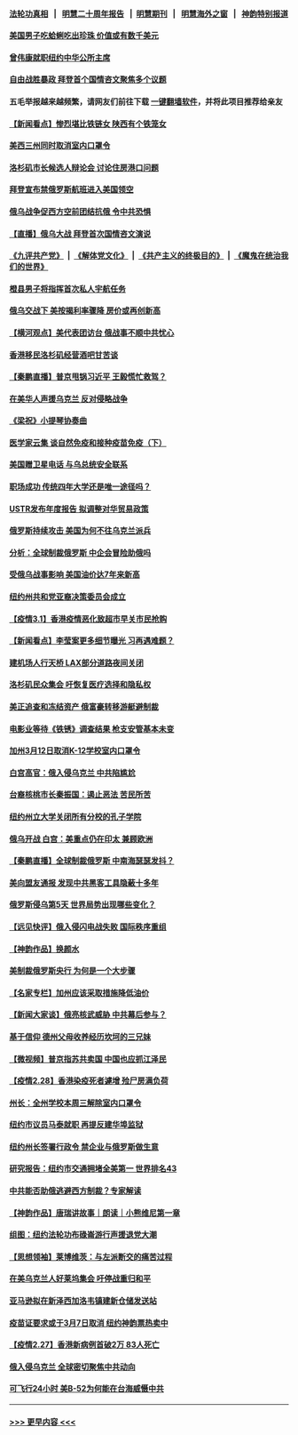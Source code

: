 #### [法轮功真相](https://github.com/gfw-breaker/truth/blob/master/README.md?t=0) &nbsp;&nbsp;|&nbsp;&nbsp; [明慧二十周年报告](https://github.com/gfw-breaker/mh-reports/blob/master/README.md?t=0) &nbsp;&nbsp;|&nbsp;&nbsp;[明慧期刊](https://github.com/gfw-breaker/mh-qikan) &nbsp;&nbsp;|&nbsp;&nbsp; [明慧海外之窗](https://github.com/gfw-breaker/mh-news/blob/master/README.md?t=0) &nbsp;&nbsp;|&nbsp;&nbsp; [神韵特别报道](https://github.com/gfw-breaker/mh-news/blob/master/shenyun.md?t=0)
#### [美国男子吃蛤蜊吃出珍珠 价值或有数千美元](../pages/nsc412/n13615902.md?t=03070201) 
#### [曾伟康就职纽约中华公所主席](../pages/nsc412/n13615478.md?t=03070201) 
#### [自由战胜暴政 拜登首个国情咨文聚焦多个议题](../pages/nsc412/n13615070.md?t=03070201) 
#### 五毛举报越来越频繁，请网友们前往下载 [一键翻墙软件](https://github.com/gfw-breaker/ssr-accounts)，并将此项目推荐给亲友
#### [【新闻看点】惨烈堪比铁链女 陕西有个铁笼女](../pages/nsc412/n13614701.md?t=03070201) 
#### [美西三州同时取消室内口罩令](../pages/nsc412/n13615286.md?t=03070201) 
#### [洛杉矶市长候选人辩论会 讨论住房港口问题](../pages/nsc412/n13615196.md?t=03070201) 
#### [拜登宣布禁俄罗斯航班进入美国领空](../pages/nsc412/n13615021.md?t=03070201) 
#### [俄乌战争促西方空前团结抗俄 令中共恐惧](../pages/nsc412/n13614836.md?t=03070201) 
#### [【直播】俄乌大战 拜登首次国情咨文演说](../pages/nsc412/n13614595.md?t=03070201) 
#### [《九评共产党》](https://github.com/begood0513/9ping.md/blob/master/README.md) &nbsp;|&nbsp; [《解体党文化》](../../../../jtdwh.md/blob/master/README.md)  &nbsp;|&nbsp; [《共产主义的终极目的》](../../../../gczydzjmd.md/blob/master/README.md) &nbsp;|&nbsp; [《魔鬼在统治我们的世界》](../../../../mgztzwmdsj.md/blob/master/README.md) 
#### [橙县男子将指挥首次私人宇航任务](../pages/nsc412/n13615008.md?t=03070201) 
#### [俄乌交战下 美按揭利率骤降 房价或再创新高](../pages/nsc412/n13614842.md?t=03070201) 
#### [【横河观点】美代表团访台 俄战事不顺中共忧心](../pages/nsc412/n13614839.md?t=03070201) 
#### [香港移民洛杉矶经营酒吧甘苦谈](../pages/nsc412/n13614939.md?t=03070201) 
#### [【秦鹏直播】普京甩锅习近平 王毅慌忙救驾？](../pages/nsc412/n13614791.md?t=03070201) 
#### [在美华人声援乌克兰 反对侵略战争](../pages/nsc412/n13614911.md?t=03070201) 
#### [《梁祝》小提琴协奏曲](../pages/nsc412/n13614863.md?t=03070201) 
#### [医学家云集 谈自然免疫和接种疫苗免疫（下）](../pages/nsc412/n13613088.md?t=03070201) 
#### [美国赠卫星电话 与乌总统安全联系](../pages/nsc412/n13614552.md?t=03070201) 
#### [职场成功 传统四年大学还是唯一途径吗？](../pages/nsc412/n13614583.md?t=03070201) 
#### [USTR发布年度报告 拟调整对华贸易政策](../pages/nsc412/n13614438.md?t=03070201) 
#### [俄罗斯持续攻击 美国为何不往乌克兰派兵](../pages/nsc412/n13614418.md?t=03070201) 
#### [分析：全球制裁俄罗斯 中企会冒险助俄吗](../pages/nsc412/n13614307.md?t=03070201) 
#### [受俄乌战事影响 美国油价达7年来新高](../pages/nsc412/n13614212.md?t=03070201) 
#### [纽约州共和党亚裔决策委员会成立](../pages/nsc412/n13613059.md?t=03070201) 
#### [【疫情3.1】香港疫情恶化致超市早关市民抢购](../pages/nsc412/n13613791.md?t=03070201) 
#### [【新闻看点】李莹案更多细节曝光 习再遇难题？](../pages/nsc412/n13611754.md?t=03070201) 
#### [建机场人行天桥 LAX部分道路夜间关闭](../pages/nsc412/n13613067.md?t=03070201) 
#### [洛杉矶民众集会 吁恢复医疗选择和隐私权](../pages/nsc412/n13612938.md?t=03070201) 
#### [美正追查和冻结资产 俄富豪转移游艇避制裁](../pages/nsc412/n13612193.md?t=03070201) 
#### [电影业等待《铁锈》调查结果 枪支安管基本未变](../pages/nsc412/n13612790.md?t=03070201) 
#### [加州3月12日取消K-12学校室内口罩令](../pages/nsc412/n13612701.md?t=03070201) 
#### [白宫高官：俄入侵乌克兰 中共陷尴尬](../pages/nsc412/n13612485.md?t=03070201) 
#### [台裔核桃市长秦振国：遏止恶法 苦民所苦](../pages/nsc412/n13612460.md?t=03070201) 
#### [纽约州立大学关闭所有分校的孔子学院](../pages/nsc412/n13612194.md?t=03070201) 
#### [俄乌开战 白宫：美重点仍在印太 兼顾欧洲](../pages/nsc412/n13612133.md?t=03070201) 
#### [【秦鹏直播】全球制裁俄罗斯 中南海瑟瑟发抖？](../pages/nsc412/n13612346.md?t=03070201) 
#### [美向盟友通报 发现中共黑客工具隐蔽十多年](../pages/nsc412/n13612366.md?t=03070201) 
#### [俄罗斯侵乌第5天 世界局势出现哪些变化？](../pages/nsc412/n13611950.md?t=03070201) 
#### [【远见快评】俄入侵闪电战失败 国际秩序重组](../pages/nsc412/n13612301.md?t=03070201) 
#### [【神韵作品】换颜水](../pages/nsc412/n13612395.md?t=03070201) 
#### [美制裁俄罗斯央行 为何是一个大步骤](../pages/nsc412/n13612089.md?t=03070201) 
#### [【名家专栏】加州应该采取措施降低油价](../pages/nsc412/n13611457.md?t=03070201) 
#### [【新闻大家谈】俄亮核武威胁 中共幕后参与？](../pages/nsc412/n13611592.md?t=03070201) 
#### [基于信仰 德州父母收养经历坎坷的三兄妹](../pages/nsc412/n13610127.md?t=03070201) 
#### [【微视频】普京指苏共卖国 中国也应抓江泽民](../pages/nsc412/n13611517.md?t=03070201) 
#### [【疫情2.28】香港染疫死者遽增 殓尸房满负荷](../pages/nsc412/n13610894.md?t=03070201) 
#### [州长：全州学校本周三解除室内口罩令](../pages/nsc412/n13610287.md?t=03070201) 
#### [纽约市议员马泰就职 再提反建华埠监狱](../pages/nsc412/n13610296.md?t=03070201) 
#### [纽约州长签署行政令 禁企业与俄罗斯做生意](../pages/nsc412/n13610284.md?t=03070201) 
#### [研究报告：纽约市交通拥堵全美第一 世界排名43](../pages/nsc412/n13610290.md?t=03070201) 
#### [中共能否助俄逃避西方制裁？专家解读](../pages/nsc412/n13609307.md?t=03070201) 
#### [【神韵作品】唐瑞讲故事｜朗读｜小熊维尼第一章](../pages/nsc412/n13610168.md?t=03070201) 
#### [组图：纽约法轮功布碌崙游行声援退党大潮](../pages/nsc412/n13609768.md?t=03070201) 
#### [【思想领袖】莱博维茨：与左派断交的痛苦过程](../pages/nsc412/n13594447.md?t=03070201) 
#### [在美乌克兰人好莱坞集会 吁停战重归和平](../pages/nsc412/n13609240.md?t=03070201) 
#### [亚马逊拟在新泽西加洛韦镇建新仓储发送站](../pages/nsc412/n13609296.md?t=03070201) 
#### [疫苗证要求或于3月7日取消  纽约神韵票热卖中](../pages/nsc412/n13597859.md?t=03070201) 
#### [【疫情2.27】香港新病例首破2万 83人死亡](../pages/nsc412/n13608355.md?t=03070201) 
#### [俄入侵乌克兰 全球密切聚焦中共动向](../pages/nsc412/n13608835.md?t=03070201) 
#### [可飞行24小时 美B-52为何能在台海威慑中共](../pages/nsc412/n13604018.md?t=03070201) 

----
#### [ >>> 更早内容 <<< ](../indexes/nsc412-earlier.md)
